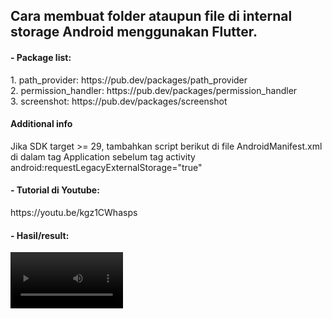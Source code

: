 <h2>Cara membuat folder ataupun file di internal storage Android menggunakan Flutter.</h2>

<h4>- Package list:</h4>
1. path_provider: https://pub.dev/packages/path_provider <br>
2. permission_handler: https://pub.dev/packages/permission_handler <br>
3. screenshot: https://pub.dev/packages/screenshot

<h4> Additional info </h4>
Jika SDK target >= 29, tambahkan script berikut di file AndroidManifest.xml di dalam tag Application sebelum tag activity
android:requestLegacyExternalStorage="true"

<h4>- Tutorial di Youtube:</h4>
https://youtu.be/kgz1CWhasps

<h4> - Hasil/result:</h4>

<video src='https://user-images.githubusercontent.com/80518183/204736418-eede8dfd-63cf-4ba4-965f-bc0e6f941a15.mov' width=180/>
